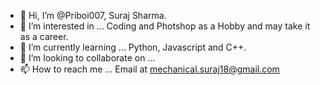 - 👋 Hi, I’m @Priboi007, Suraj Sharma.
- 👀 I’m interested in ... Coding and Photshop as a Hobby and may take it as a career.
- 🌱 I’m currently learning ... Python, Javascript and C++.
- 💞️ I’m looking to collaborate on ...
- 📫 How to reach me ... Email at mechanical.suraj18@gmail.com

<!---
Priboi007/Priboi007 is a ✨ special ✨ repository because its `README.md` (this file) appears on your GitHub profile.
You can click the Preview link to take a look at your changes.
--->
